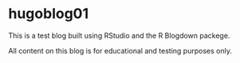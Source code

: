 # hugoblog01

This is a test blog built using RStudio and the R Blogdown packege.

All content on this blog is for educational and testing purposes only.

